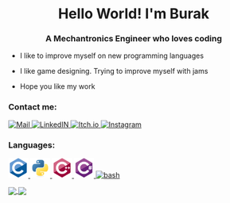 <h1 align="center">Hello World! I'm Burak</h1>  
<h3 align="center">A Mechantronics Engineer who loves coding</h3>

- I like to improve myself on new programming languages

- I like game designing. Trying to improve myself with jams

- Hope you like my work

<h3 align="left">Contact me:</h3>  
<p align="left">
	<a href="mailto:burak.karagol@outlook.com" target="_blank" rel="noreferrer">
		<img src="https://i.hizliresim.com/ifm4dnq.[/img][/url]" alt="Mail" width="40" height="40"/>
	</a>
	<a href="https://www.linkedin.com/in/burak-karagol-3451b91b0/" target="_blank" rel="noreferrer">
		<img src="https://encrypted-tbn0.gstatic.com/images?q=tbn:ANd9GcQCxwOPNE2ZesnJPe82Ro2MuKl7vXLx1-yMGQ&usqp=CAU" alt="LinkedIN" width="40" height="40"/>
	</a>
	<a href="https://mrlulez.itch.io/" target="_blank" rel="noreferrer">
		<img src="" alt="Itch.io" width="40" height="40"/>
	</a>
	<a href="https://www.instagram.com/brkkaragol/?hl=tr" target="_blank" rel="noreferrer">
		<img src="" alt="Instagram" width="40" height="40"/>
	</a>
</p>

<h3 align="left">Languages:</h3>
<p align="left">
	<a href="https://www.cprogramming.com/" target="_blank" rel="noreferrer">
		<img src="https://raw.githubusercontent.com/devicons/devicon/master/icons/c/c-original.svg" alt="c" width="40" height="40"/>
	</a>
	<a href="https://www.python.org" target="_blank" rel="noreferrer">
		<img src="https://raw.githubusercontent.com/devicons/devicon/master/icons/python/python-original.svg" alt="python" width="40" height="40"/>
	</a>
	<a href="https://www.w3schools.com/cpp/" target="_blank" rel="noreferrer">
		<img src="https://raw.githubusercontent.com/devicons/devicon/master/icons/cplusplus/cplusplus-original.svg" alt="cplusplus" width="40" height="40"/>
	</a>
	<a href="https://www.w3schools.com/cs/" target="_blank" rel="noreferrer">
		<img src="https://raw.githubusercontent.com/devicons/devicon/master/icons/csharp/csharp-original.svg" alt="csharp" width="40" height="40"/>
	</a>
	<a href="https://www.gnu.org/software/bash/" target="_blank" rel="noreferrer">
		<img src="https://raw.githubusercontent.com/jmnote/z-icons/master/svg/bash.svg" alt="bash" width="40" height="40"/>
	</a>
</p>

<a href="https://github.com/BurakKaragol">
  <img align="center" src="https://github-readme-stats.vercel.app/api?username=BurakKaragol&theme=dark&show_icons=true&line_height=30&hide=prs,issues"/>
</a>
<a href="https://github.com/BurakKaragol">
  <img align="center" src="https://github-readme-stats.vercel.app/api/top-langs/?username=BurakKaragol&theme=dark&layout=compact&show_icons=true"/>
</a>